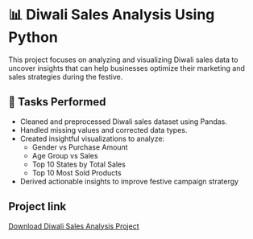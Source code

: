 # 📊 Diwali Sales Analysis Using Python

This project focuses on analyzing and visualizing Diwali sales data to uncover insights that can help businesses optimize their marketing and sales strategies during the festive.



## 🔧 Tasks Performed
- Cleaned and preprocessed Diwali sales dataset using Pandas.
- Handled missing values and corrected data types.
- Created insightful visualizations to analyze:
  - Gender vs Purchase Amount
  - Age Group vs Sales
  - Top 10 States by Total Sales
  - Top 10 Most Sold Products
- Derived actionable insights to improve festive campaign stratergy

## Project link
[Download Diwali Sales Analysis Project](https://github.com/bindurag1807/diwali-sales-analysis-python/archive/refs/heads/main.zip)












